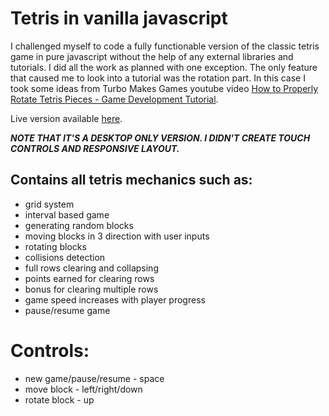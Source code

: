 # Tetris in vanilla javascript
I challenged myself to code a fully functionable version of the classic tetris game in pure javascript without the help of any external libraries and tutorials. I did all the work as planned with one exception. The only feature that caused me to look into a tutorial was the rotation part. In this case I took some ideas from Turbo Makes Games youtube video [How to Properly Rotate Tetris Pieces - Game Development Tutorial](https://www.youtube.com/watch?v=yIpk5TJ_uaI&t=1024s).

Live version available [here](https://third-clock.surge.sh/).

***NOTE THAT IT'S A DESKTOP ONLY VERSION. I DIDN'T CREATE TOUCH CONTROLS AND RESPONSIVE LAYOUT.***

## Contains all tetris mechanics such as:
- grid system
- interval based game
- generating random blocks
- moving blocks in 3 direction with user inputs
- rotating blocks
- collisions detection
- full rows clearing and collapsing
- points earned for clearing rows
- bonus for clearing multiple rows
- game speed increases with player progress
- pause/resume game

# Controls:
- new game/pause/resume - space
- move block - left/right/down
- rotate block - up

